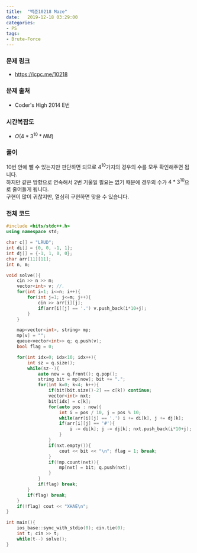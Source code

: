 ```yaml
---
title:  "백준10218 Maze"
date:   2019-12-18 03:29:00
categories:
- PS
tags:
- Brute-Force
---
```


### 문제 링크
* https://icpc.me/10218

### 문제 출처
* Coder's High 2014 E번

### 시간복잡도
* $O(4 * 3^10 * NM)$

### 풀이
10번 안에 뺄 수 있는지만 판단하면 되므로 $4^10$가지의 경우의 수를 모두 확인해주면 됩니다.<Br>
하지만 같은 방향으로 연속해서 2번 기울일 필요는 없기 때문에 경우의 수가 $4 * 3^10$으로 줄어들게 됩니다.<Br>
구현이 많이 귀찮지만, 열심히 구현하면 맞을 수 있습니다.

### 전체 코드
```cpp
#include <bits/stdc++.h>
using namespace std;

char c[] = "LRUD";
int di[] = {0, 0, -1, 1};
int dj[] = {-1, 1, 0, 0};
char arr[11][11];
int n, m;

void solve(){
    cin >> n >> m;
    vector<int> v; //.
    for(int i=1; i<=n; i++){
        for(int j=1; j<=m; j++){
            cin >> arr[i][j];
            if(arr[i][j] == '.') v.push_back(i*10+j);
        }
    }

    map<vector<int>, string> mp;
    mp[v] = "";
    queue<vector<int>> q; q.push(v);
    bool flag = 0;

    for(int idx=0; idx<10; idx++){
        int sz = q.size();
        while(sz--){
            auto now = q.front(); q.pop();
            string bit = mp[now]; bit += ".";
            for(int k=0; k<4; k++){
                if(bit[bit.size()-2] == c[k]) continue;
                vector<int> nxt;
                bit[idx] = c[k];
                for(auto pos : now){
                    int i = pos / 10, j = pos % 10;
                    while(arr[i][j] == '.') i += di[k], j += dj[k];
                    if(arr[i][j] == '#'){
                        i -= di[k]; j -= dj[k]; nxt.push_back(i*10+j);
                    }
                }
                if(nxt.empty()){
                    cout << bit << "\n"; flag = 1; break;
                }
                if(!mp.count(nxt)){
                    mp[nxt] = bit; q.push(nxt);
                }
            }
            if(flag) break;
        }
        if(flag) break;
    }
    if(!flag) cout << "XHAE\n";
}

int main(){
    ios_base::sync_with_stdio(0); cin.tie(0);
    int t; cin >> t;
    while(t--) solve();
}
```
